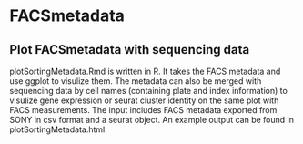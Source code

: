# FACSmetadata

## Plot FACSmetadata with sequencing data
plotSortingMetadata.Rmd is written in R. It takes the FACS metadata and use ggplot to visulize them. The metadata can also be merged with sequencing data by cell names (containing plate and index information) to visulize gene expression or seurat cluster identity on the same plot with FACS measurements. The input includes FACS metadata exported from SONY in csv format and a seurat object. An example output can be found in plotSortingMetadata.html
